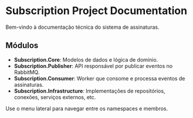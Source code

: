 # Subscription Project Documentation

Bem-vindo à documentação técnica do sistema de assinaturas.

## Módulos

- **Subscription.Core**: Modelos de dados e lógica de domínio.
- **Subscription.Publisher**: API responsável por publicar eventos no RabbitMQ.
- **Subscription.Consumer**: Worker que consome e processa eventos de assinaturas.
- **Subscription.Infrastructure**: Implementações de repositórios, conexões, serviços externos, etc.

Use o menu lateral para navegar entre os namespaces e membros.
